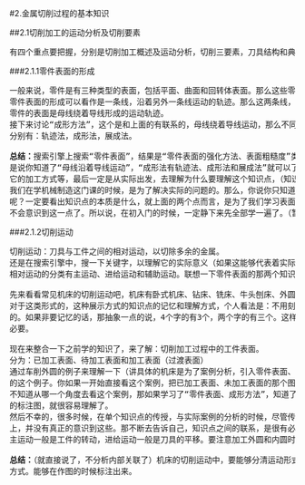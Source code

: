 #2.金属切削过程的基本知识

##2.1切削加工的运动分析及切削要素
<pre>
有四个重点要把握，分别是切削加工概述及运动分析，切削三要素，刀具结构和典型刀具的角度标注，切削过程的物理现象。
</pre>
###2.1.1零件表面的形成
<pre>
一般来说，零件是有三种类型的表面，包括平面、曲面和回转体表面。那么这些零件表面是怎么形成的呢？
零件表面的形成可以看作是一条线，沿着另外一条线运动的轨迹。那么这两条线，分别称为母线和导线。说的正式一点，就是：
零件的表面是母线绕着导线形成的运动轨迹。
接下来讨论“成形方法”，这个是和上面的有联系的，母线绕着导线运动，那么不同的运行方式，就代表了不同的成形方法了
分别有：轨迹法，成形法，展成法。

<b>总结：</b>搜索引擎上搜索“零件表面”，结果是“零件表面的强化方法、表面粗糙度”类似的东西，就是说，“零件表面”这个概念不
是说你知道了“母线沿着导线运动”，“成形法有轨迹法、成形法和展成法”就可以了。我们了解“零件表面”，可能哦，是为了了解
它的加工方式等，最后一定是从实际出发，去理解为什么要理解这个知识点，（知识在传授的时候，要分先后与简单复杂的问题）
我们在学机械制造这门课的时候，是为了解决实际的问题的。那么，你说你只知道了零件表面的形成原理是什么，又有什么意义
呢？一定要看出知识点的本质是什么，就上面的两个点而言，是为了我们学习表面加工做准备的。当然在刚开始学的时候，肯定
不会意识到这一点了。所以说，在初入门的时候，一定静下来先全部学一遍了。（暂时就说这么多，继续看下面的内容了）
</pre>
###2.1.2切削运动
<pre>
切削运动：刀具与工件之间的相对运动，以切除多余的金属。
还是在搜索引擎中，搜一下关键字，以理解它的实际意义（如果这能够代表着实际的话）
相对运动的分类有主运动、进给运动和辅助运动。联想一下零件表面的那两个知识点：其实这就是那边知识的进一步细化了。

先来看看常见机床的切削运动吧，机床有卧式机床、钻床、铣床、牛头刨床、外圆磨床和镗床。
对于这类形式的，这种展示方式的知识点的记忆和理解方式，个人看法是：不用刻意的去记忆，在以后的学习中，慢慢的就会铭记于心
的。如果非要记忆的话，那抽象一点的说，4个字的有3个，两个字的有三个。这样子记忆好了。也不要说机床的分类啊，这些的，没有
必要。

现在来整合一下之前学的知识了，来了解：切削加工过程中的工件表面。
分为：已加工表面、待加工表面和加工表面（过渡表面）
通过车削外圆的例子来理解一下（讲具体的机床是为了案例分析，引入零件表面、切削运动这些概念）最终是为了解释实际中车削外圆
的这个例子。你如果一开始直接看这个案例，把已加工表面、未加工表面的那个图放在上面，学习的人，就不知道从怎么下手，或者是说，
不知道从哪一个角度去看这个案例，那如果学习了“零件表面、成形方法”，知道了“切削运动、主运动、机床”的这些概念之后，再来看后面
的标注图，就很容易理解了。
然后不幸的，很多时候，在单个知识点的传授，与实际案例的分析的时候，尽管传授者一再强调这个是哪个知识点，学习者，本质的意识
上，并没有真正的意识到这些。那不断去告诉自己，知识点之间的联系，是很有必要的。
主运动一般是工件的转动，进给运动一般是刀具的平移。要注意加工外圆和内圆时的不同加工表面。

<b>总结：</b>（就直接说了，不分析内部关联了）机床的切削运动中，要能够分清运动形式：主运动与进给运动；知道零件不同的表面表述
方式。能够在作图的时候标注出来。
</pre>

